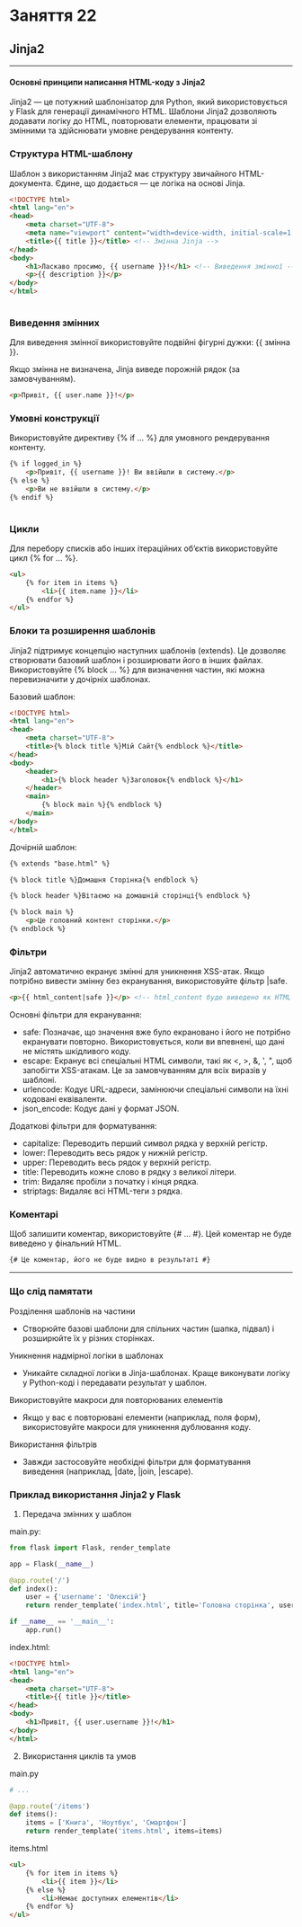 # Заняття 22

## Jinja2 

---

#### Основні принципи написання HTML-коду з Jinja2

Jinja2 — це потужний шаблонізатор для Python, який використовується у Flask для генерації динамічного HTML. Шаблони Jinja2 дозволяють додавати логіку до HTML, повторювати елементи, працювати зі змінними та здійснювати умовне рендерування контенту.

### Структура HTML-шаблону

Шаблон з використанням Jinja2 має структуру звичайного HTML-документа. Єдине, що додається — це логіка на основі Jinja.

```html
<!DOCTYPE html>
<html lang="en">
<head>
    <meta charset="UTF-8">
    <meta name="viewport" content="width=device-width, initial-scale=1.0">
    <title>{{ title }}</title> <!-- Змінна Jinja -->
</head>
<body>
    <h1>Ласкаво просимо, {{ username }}!</h1> <!-- Виведення змінної -->
    <p>{{ description }}</p>
</body>
</html>
 
```

### Виведення змінних

Для виведення змінної використовуйте подвійні фігурні дужки: {{ змінна }}.

Якщо змінна не визначена, Jinja виведе порожній рядок (за замовчуванням).

```html
<p>Привіт, {{ user.name }}!</p> 
```

### Умовні конструкції

Використовуйте директиву {% if ... %} для умовного рендерування контенту.

```html
{% if logged_in %}
    <p>Привіт, {{ username }}! Ви ввійшли в систему.</p>
{% else %}
    <p>Ви не ввійшли в систему.</p>
{% endif %}
 
```

### Цикли

Для перебору списків або інших ітераційних об’єктів використовуйте цикл {% for ... %}.

```html
<ul>
    {% for item in items %}
        <li>{{ item.name }}</li>
    {% endfor %}
</ul>

```

###  Блоки та розширення шаблонів

Jinja2 підтримує концепцію наступних шаблонів (extends). Це дозволяє створювати базовий шаблон і розширювати його в інших файлах. Використовуйте {% block ... %} для визначення частин, які можна перевизначити у дочірніх шаблонах.

Базовий шаблон:

```html
<!DOCTYPE html>
<html lang="en">
<head>
    <meta charset="UTF-8">
    <title>{% block title %}Мій Сайт{% endblock %}</title>
</head>
<body>
    <header>
        <h1>{% block header %}Заголовок{% endblock %}</h1>
    </header>
    <main>
        {% block main %}{% endblock %}
    </main>
</body>
</html>
```

Дочірній шаблон:

```html
{% extends "base.html" %}

{% block title %}Домашня Сторінка{% endblock %}

{% block header %}Вітаємо на домашній сторінці{% endblock %}

{% block main %}
    <p>Це головний контент сторінки.</p>
{% endblock %}

```

### Фільтри

Jinja2 автоматично екранує змінні для уникнення XSS-атак. Якщо потрібно вивести змінну без екранування, використовуйте фільтр |safe.

```html
<p>{{ html_content|safe }}</p> <!-- html_content буде виведено як HTML -->
```

Основні фільтри для екранування:

- safe: Позначає, що значення вже було екрановано і його не потрібно екранувати повторно. Використовується, коли ви впевнені, що дані не містять шкідливого коду.
- escape: Екранує всі спеціальні HTML символи, такі як <, >, &, ', ", щоб запобігти XSS-атакам. Це за замовчуванням для всіх виразів у шаблоні.
- urlencode: Кодує URL-адреси, замінюючи спеціальні символи на їхні кодовані еквіваленти.
- json_encode: Кодує дані у формат JSON.

Додаткові фільтри для форматування:

- capitalize: Переводить перший символ рядка у верхній регістр.
- lower: Переводить весь рядок у нижній регістр.
- upper: Переводить весь рядок у верхній регістр.
- title: Переводить кожне слово в рядку з великої літери.
- trim: Видаляє пробіли з початку і кінця рядка.
- striptags: Видаляє всі HTML-теги з рядка.

### Коментарі

Щоб залишити коментар, використовуйте {# ... #}. Цей коментар не буде виведено у фінальний HTML.

```html
{# Це коментар, його не буде видно в результаті #}
```

---

### Що слід памятати

Розділення шаблонів на частини
- Створюйте базові шаблони для спільних частин (шапка, підвал) і розширюйте їх у різних сторінках.

Уникнення надмірної логіки в шаблонах
- Уникайте складної логіки в Jinja-шаблонах. Краще виконувати логіку у Python-коді і передавати результат у шаблон.

Використовуйте макроси для повторюваних елементів
- Якщо у вас є повторювані елементи (наприклад, поля форм), використовуйте макроси для уникнення дублювання коду.

Використання фільтрів
- Завжди застосовуйте необхідні фільтри для форматування виведення (наприклад, |date, |join, |escape).


### Приклад використання Jinja2 у Flask

1. Передача змінних у шаблон

main.py:

```python
from flask import Flask, render_template

app = Flask(__name__)

@app.route('/')
def index():
    user = {'username': 'Олексій'}
    return render_template('index.html', title='Головна сторінка', user=user)

if __name__ == '__main__':
    app.run()
```

index.html:

```html
<!DOCTYPE html>
<html lang="en">
<head>
    <meta charset="UTF-8">
    <title>{{ title }}</title>
</head>
<body>
    <h1>Привіт, {{ user.username }}!</h1>
</body>
</html>
```

2. Використання циклів та умов

 main.py
 
```python
# ...

@app.route('/items')
def items():
    items = ['Книга', 'Ноутбук', 'Смартфон']
    return render_template('items.html', items=items)
```

items.html

```html
<ul>
    {% for item in items %}
        <li>{{ item }}</li>
    {% else %}
        <li>Немає доступних елементів</li>
    {% endfor %}
</ul>
```